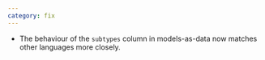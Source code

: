```yaml
---
category: fix
---
```

* The behaviour of the `subtypes` column in models-as-data now matches other languages more closely.
